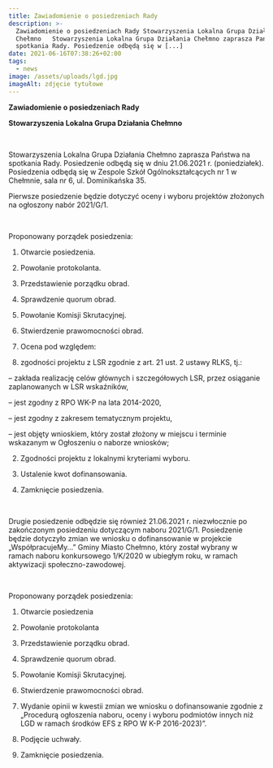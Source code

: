 ```yaml
---
title: Zawiadomienie o posiedzeniach Rady
description: >-
  Zawiadomienie o posiedzeniach Rady Stowarzyszenia Lokalna Grupa Działania
  Chełmno   Stowarzyszenia Lokalna Grupa Działania Chełmno zaprasza Państwa na
  spotkania Rady. Posiedzenie odbędą się w [...]
date: 2021-06-16T07:38:26+02:00
tags:
  - news
image: /assets/uploads/lgd.jpg
imageAlt: zdjęcie tytułowe
---
```

**Zawiadomienie o posiedzeniach Rady**

**Stowarzyszenia Lokalna Grupa Działania Chełmno**

<br>

Stowarzyszenia Lokalna Grupa Działania Chełmno zaprasza Państwa na spotkania Rady. Posiedzenie odbędą się w dniu 21.06.2021 r. (poniedziałek). Posiedzenia odbędą się w Zespole Szkół Ogólnokształcących nr 1 w Chełmnie, sala nr 6, ul. Dominikańska 35.

Pierwsze posiedzenie będzie dotyczyć oceny i wyboru projektów złożonych na ogłoszony nabór 2021/G/1.

<br>

Proponowany porządek posiedzenia:

1. Otwarcie posiedzenia.
2. Powołanie protokolanta.
3. Przedstawienie porządku obrad.
4. Sprawdzenie quorum obrad.
5. Powołanie Komisji Skrutacyjnej.
6. Stwierdzenie prawomocności obrad.
7. Ocena pod względem:

1. zgodności projektu z LSR zgodnie z art. 21 ust. 2 ustawy RLKS, tj.:

– zakłada realizację celów głównych i szczegółowych LSR, przez osiąganie zaplanowanych w LSR wskaźników,



– jest zgodny z RPO WK-P na lata 2014-2020,



– jest zgodny z zakresem tematycznym projektu,



– jest objęty wnioskiem, który został złożony w miejscu i terminie wskazanym w Ogłoszeniu o naborze wniosków;

2. Zgodności projektu z lokalnymi kryteriami wyboru.

8. Ustalenie kwot dofinansowania.

9. Zamknięcie posiedzenia.

<br>

Drugie posiedzenie odbędzie się również 21.06.2021 r. niezwłocznie po zakończonym posiedzeniu dotyczącym naboru 2021/G/1. Posiedzenie będzie dotyczyło zmian we wniosku o dofinansowanie w projekcie „WspółpracujeMy…” Gminy Miasto Chełmno, który został wybrany w ramach naboru konkursowego 1/K/2020 w ubiegłym roku, w ramach aktywizacji społeczno-zawodowej.

<br>

Proponowany porządek posiedzenia:

1. Otwarcie posiedzenia

2. Powołanie protokolanta

3. Przedstawienie porządku obrad.

4. Sprawdzenie quorum obrad.

5. Powołanie Komisji Skrutacyjnej.

6. Stwierdzenie prawomocności obrad.

7. Wydanie opinii w kwestii zmian we wniosku o dofinansowanie zgodnie z „Procedurą ogłoszenia naboru, oceny i wyboru podmiotów innych niż LGD w ramach środków EFS z RPO W K-P 2016-2023)”.

8. Podjęcie uchwały.

9. Zamknięcie posiedzenia.
